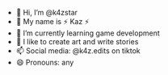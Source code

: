 - 👋 Hi, I’m @k4zstar
- 👀 My name is ⚡ Kaz ⚡
- 🌱 I’m currently learning game development
- 💞️ I like to create art and write stories
- 📫 Social media: @k4z.edits on tiktok
- 😄 Pronouns: any

<!---
k4zstar/k4zstar is a ✨ special ✨ repository because its `README.md` (this file) appears on your GitHub profile.
You can click the Preview link to take a look at your changes.
--->
